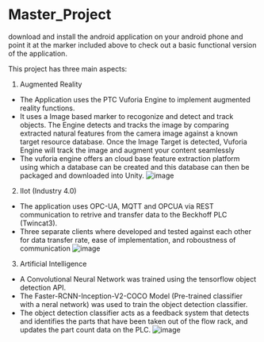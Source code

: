 # Master_Project

download and install the android application on your android phone and point it at the marker included above to check out a basic functional version of the application. 

This project has three main aspects:
1. Augmented Reality
  - The Application uses the PTC Vuforia Engine to implement augmented reality functions. 
  - It uses a Image based marker to recogonize and detect and track objects. The Engine detects and tracks the image by comparing extracted natural features from the camera image against a known target resource database. Once the Image Target is detected, Vuforia Engine will track the image and augment your content seamlessly
  - The vuforia engine offers an cloud base feature extraction platform using which a database can be created and this database can then be packaged and downloaded into Unity.
![image](https://user-images.githubusercontent.com/62331013/113193892-c6843180-9260-11eb-8797-1cda541b5c0f.png)

2. IIot (Industry 4.0)
  - The application uses OPC-UA, MQTT and OPCUA via REST communication to retrive and transfer data to the Beckhoff PLC (Twincat3).
  - Three separate clients where developed and tested against each other for data transfer rate, ease of implementation, and roboustness of communication
![image](https://user-images.githubusercontent.com/62331013/113193738-9b99dd80-9260-11eb-9bad-c937daf97dff.png)

3. Artificial Intelligence
  - A Convolutional Neural Network was trained using the tensorflow object detection API. 
  - The Faster-RCNN-Inception-V2-COCO Model (Pre-trained classifier with a neral network) was used to train the object detection classifier.
  -  The object detection classifier acts as a feedback system that detects and identifies the parts that have been taken out of the flow rack, and updates the part count data on the PLC.
![image](https://user-images.githubusercontent.com/62331013/113193997-e6b3f080-9260-11eb-9f99-66dddb856916.png)

